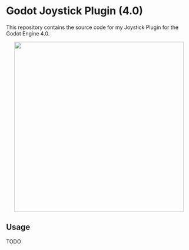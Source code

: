 # Godot Joystick Plugin (4.0)

This repository contains the source code for my Joystick Plugin for the Godot Engine 4.0.

<p align="center">
<img height="460" src="./showcase.png">
</p>

## Usage

TODO
